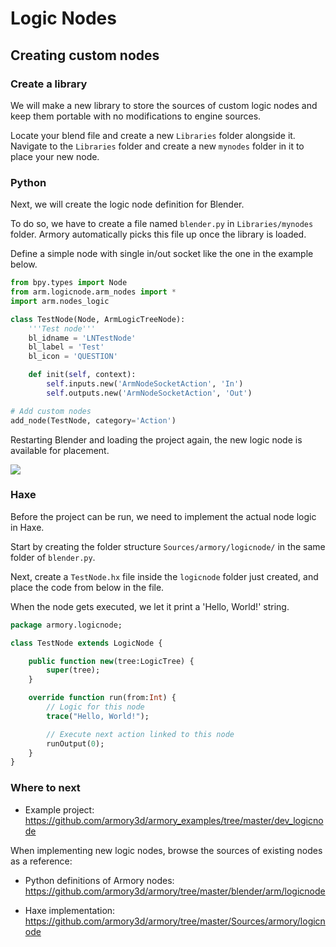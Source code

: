 # Logic Nodes

## Creating custom nodes

### Create a library

We will make a new library to store the sources of custom logic nodes and keep them portable with no modifications to engine sources.

Locate your blend file and create a new `Libraries` folder alongside it. Navigate to the `Libraries` folder and create a new `mynodes` folder in it to place your new node.

### Python

Next, we will create the logic node definition for Blender. 

To do so, we have to create a file named `blender.py` in `Libraries/mynodes` folder. Armory automatically picks this file up once the library is loaded. 

Define a simple node with single in/out socket like the one in the example below.

```py
from bpy.types import Node
from arm.logicnode.arm_nodes import *
import arm.nodes_logic

class TestNode(Node, ArmLogicTreeNode):
    '''Test node'''
    bl_idname = 'LNTestNode'
    bl_label = 'Test'
    bl_icon = 'QUESTION'

    def init(self, context):
        self.inputs.new('ArmNodeSocketAction', 'In')
        self.outputs.new('ArmNodeSocketAction', 'Out')

# Add custom nodes
add_node(TestNode, category='Action')
```

Restarting Blender and loading the project again, the new logic node is available for placement.

![](https://github.com/armory3d/armory_wiki_images/raw/master/dev/logicnodes/0.png)

### Haxe

Before the project can be run, we need to implement the actual node logic in Haxe. 

Start by creating the folder structure `Sources/armory/logicnode/` in the same folder of `blender.py`.

Next, create a `TestNode.hx` file inside the `logicnode` folder just created, and place the code from below in the file.

When the node gets executed, we let it print a 'Hello, World!' string.

```haxe
package armory.logicnode;

class TestNode extends LogicNode {

    public function new(tree:LogicTree) {
        super(tree);
    }

    override function run(from:Int) {
        // Logic for this node
        trace("Hello, World!");

        // Execute next action linked to this node
        runOutput(0);
    }
}
```

### Where to next

- Example project:
https://github.com/armory3d/armory_examples/tree/master/dev_logicnode

When implementing new logic nodes, browse the sources of existing nodes as a reference:

- Python definitions of Armory nodes:
https://github.com/armory3d/armory/tree/master/blender/arm/logicnode

- Haxe implementation:
https://github.com/armory3d/armory/tree/master/Sources/armory/logicnode
